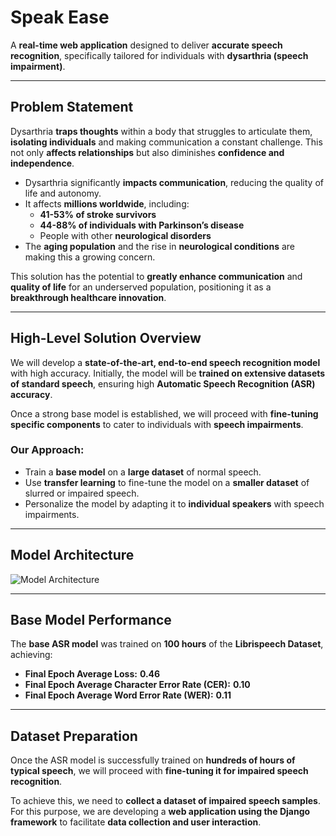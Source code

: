 # Speak Ease  

A **real-time web application** designed to deliver **accurate speech recognition**, specifically tailored for individuals with **dysarthria (speech impairment)**.  

---

## **Problem Statement**  
Dysarthria **traps thoughts** within a body that struggles to articulate them, **isolating individuals** and making communication a constant challenge. This not only **affects relationships** but also diminishes **confidence and independence**.  

- Dysarthria significantly **impacts communication**, reducing the quality of life and autonomy.  
- It affects **millions worldwide**, including:
  - **41-53% of stroke survivors**
  - **44-88% of individuals with Parkinson’s disease**
  - People with other **neurological disorders**  
- The **aging population** and the rise in **neurological conditions** are making this a growing concern.  

This solution has the potential to **greatly enhance communication** and **quality of life** for an underserved population, positioning it as a **breakthrough healthcare innovation**.  

---

## **High-Level Solution Overview**  
We will develop a **state-of-the-art, end-to-end speech recognition model** with high accuracy. Initially, the model will be **trained on extensive datasets of standard speech**, ensuring high **Automatic Speech Recognition (ASR) accuracy**.  

Once a strong base model is established, we will proceed with **fine-tuning specific components** to cater to individuals with **speech impairments**.  

### **Our Approach:**
- Train a **base model** on a **large dataset** of normal speech.
- Use **transfer learning** to fine-tune the model on a **smaller dataset** of slurred or impaired speech.
- Personalize the model by adapting it to **individual speakers** with speech impairments.

---

## **Model Architecture**  
![Model Architecture](https://user-images.githubusercontent.com/42781233/135641230-4775970a-479f-4d40-9707-6c50c9b0bb5b.png)  

---

## **Base Model Performance**  
The **base ASR model** was trained on **100 hours** of the **Librispeech Dataset**, achieving:  
- **Final Epoch Average Loss:** **0.46**  
- **Final Epoch Average Character Error Rate (CER):** **0.10**  
- **Final Epoch Average Word Error Rate (WER):** **0.11**  

---

## **Dataset Preparation**  
Once the ASR model is successfully trained on **hundreds of hours of typical speech**, we will proceed with **fine-tuning it for impaired speech recognition**.  

To achieve this, we need to **collect a dataset of impaired speech samples**. For this purpose, we are developing a **web application using the Django framework** to facilitate **data collection and user interaction**.


